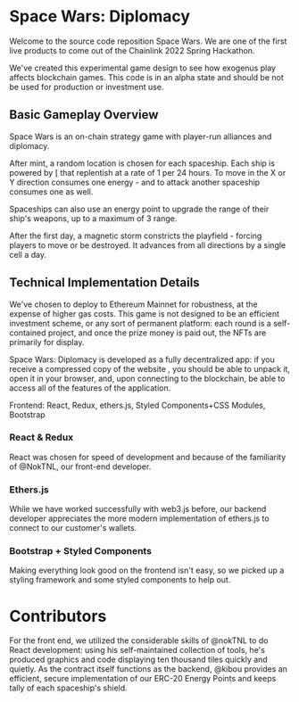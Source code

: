 # Space Wars: Diplomacy

Welcome to the source code reposition Space Wars. We are one of the first live products to come out of the Chainlink 2022 Spring Hackathon.

We've created this experimental game design to see how exogenus play affects blockchain games. This code is in an alpha state and should be not be used for production or investment use.


## Basic Gameplay Overview
Space Wars is an on-chain strategy game with player-run alliances and diplomacy.

After mint, a random location is chosen for each spaceship. Each ship is powered by [ that replentish at a rate of 1 per 24 hours. To move in the X or Y direction consumes one energy - and to attack another spaceship consumes one as well. 

Spaceships can also use an energy point to upgrade the range of their ship's weapons, up to a maximum of 3 range.

After the first day, a magnetic storm constricts the playfield - forcing players to move or be destroyed. It advances from all directions by a single cell a day.

## Technical Implementation Details

We've chosen to deploy to Ethereum Mainnet for robustness, at the expense of higher gas costs. This game is not designed to be an efficient investment scheme, or any sort of permanent platform: each round is a self-contained project, and once the  prize money is paid out, the NFTs are primarily for display. 

Space Wars: Diplomacy is developed as a fully decentralized app: if you receive a compressed copy of the website , you should be able to unpack it, open it in your browser, and, upon connecting to the blockchain, be able to access all of the features of the application.

Frontend: React, Redux, ethers.js, Styled Components+CSS Modules, Bootstrap
### React & Redux
React was chosen for speed of development and because of the familiarity of @NokTNL, our front-end developer.

### Ethers.js
While we have worked successfully with web3.js before, our backend developer appreciates the more modern implementation of ethers.js to connect to our customer's wallets.

### Bootstrap + Styled Components
Making everything look good on the frontend isn't easy, so we picked up a styling framework and some styled components to help out.

# Contributors
For the front end, we utilized the considerable skills of @nokTNL to do React development: using his self-maintained collection of tools, he's produced graphics and code displaying ten thousand tiles quickly and quietly. As the contract itself functions as the backend, @kibou provides an efficient, secure implementation of our ERC-20 Energy Points and keeps tally of each spaceship's shield.





